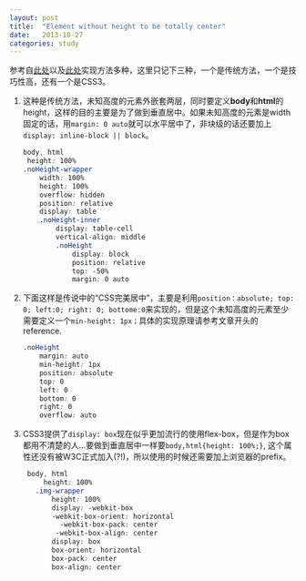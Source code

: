 ```yaml
---
layout: post
title:  "Element without height to be totally center"
date:   2013-10-27 
categories: study
---
```




参考自[此处](http://www.cnblogs.com/rubylouvre/archive/2010/07/08/1774025.html)以及[此处](https://www.google.com.hk/url?sa=t&rct=j&q=&esrc=s&source=web&cd=1&ved=0CCoQFjAA&url=http%3a%2f%2fblog%2ejobbole%2ecom%2f46574%2f&ei=p9BvUtjTJMHKkgWzg4DAAw&usg=AFQjCNHXkxJ43RHgaXpTknYzib5Li05jyA&sig2=MLrzpA61T3VNuFKSVOU9ag)实现方法多种，这里只记下三种，一个是传统方法，一个是技巧性高，还有一个是CSS3。



1. 这种是传统方法，未知高度的元素外嵌套两层，同时要定义**body**和**html**的height，这样的目的主要是为了做到垂直居中。如果未知高度的元素是width固定的话，用`margin: 0 auto`就可以水平居中了，非块级的话还要加上`display: inline-block || block`。
   
   ``` css
   body, html
   	height: 100%
   .noHeight-wrapper
       width: 100%
       height: 100%
       overflow: hidden
       position: relative
       display: table
       .noHeight-inner
           display: table-cell
           vertical-align: middle
           .noHeight
               display: block
               position: relative
               top: -50%
               margin: 0 auto
   ```
   
2. 下面这样是传说中的“CSS完美居中”，主要是利用`position：absolute; top: 0; left:0; right: 0; bottome:0`来实现的，但是这个未知高度的元素至少需要定义一个`min-height: 1px；`具体的实现原理请参考文章开头的reference.
   
   ``` scss
   .noHeight
       margin: auto
       min-height: 1px
       position: absolute
       top: 0
       left: 0
       bottom: 0
       right: 0
       overflow: auto
   ```
   
3. CSS3提供了`display: box`现在似乎更加流行的使用flex-box，但是作为box都用不清楚的人...要做到垂直居中一样要`body,html{height: 100%;}`, 这个属性还没有被W3C正式加入(?!)，所以使用的时候还需要加上浏览器的prefix。
   
   ``` scss
    body, html
        height: 100%
      .img-wrapper
          height: 100%
          display: -webkit-box
          -webkit-box-orient: horizontal
            -webkit-box-pack: center
           -webkit-box-align: center
          display: box
          box-orient: horizontal
          box-pack: center
          box-align: center
   ```